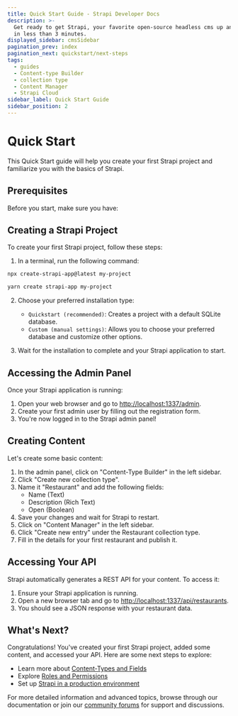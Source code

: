 ```yaml
---
title: Quick Start Guide - Strapi Developer Docs
description: >-
  Get ready to get Strapi, your favorite open-source headless cms up and running
  in less than 3 minutes.
displayed_sidebar: cmsSidebar
pagination_prev: index
pagination_next: quickstart/next-steps
tags:
  - guides
  - Content-type Builder
  - collection type
  - Content Manager
  - Strapi Cloud
sidebar_label: Quick Start Guide
sidebar_position: 2
---
```


# Quick Start

This Quick Start guide will help you create your first Strapi project and familiarize you with the basics of Strapi.

## Prerequisites

Before you start, make sure you have:

<SnippetInstallationPrerequisites components={props.components} />

## Creating a Strapi Project

To create your first Strapi project, follow these steps:

1. In a terminal, run the following command:

<Tabs groupId="yarn-npm">

<TabItem value="npm" label="NPM">

```bash
npx create-strapi-app@latest my-project
```

</TabItem>

<TabItem value="yarn" label="Yarn">

```bash
yarn create strapi-app my-project
```

</TabItem>

</Tabs>

2. Choose your preferred installation type:
   - `Quickstart (recommended)`: Creates a project with a default SQLite database.
   - `Custom (manual settings)`: Allows you to choose your preferred database and customize other options.

3. Wait for the installation to complete and your Strapi application to start.

## Accessing the Admin Panel

Once your Strapi application is running:

1. Open your web browser and go to [http://localhost:1337/admin](http://localhost:1337/admin).
2. Create your first admin user by filling out the registration form.
3. You're now logged in to the Strapi admin panel!

## Creating Content

Let's create some basic content:

1. In the admin panel, click on "Content-Type Builder" in the left sidebar.
2. Click "Create new collection type".
3. Name it "Restaurant" and add the following fields:
   - Name (Text)
   - Description (Rich Text)
   - Open (Boolean)
4. Save your changes and wait for Strapi to restart.
5. Click on "Content Manager" in the left sidebar.
6. Click "Create new entry" under the Restaurant collection type.
7. Fill in the details for your first restaurant and publish it.

## Accessing Your API

Strapi automatically generates a REST API for your content. To access it:

1. Ensure your Strapi application is running.
2. Open a new browser tab and go to [http://localhost:1337/api/restaurants](http://localhost:1337/api/restaurants).
3. You should see a JSON response with your restaurant data.

## What's Next?

Congratulations! You've created your first Strapi project, added some content, and accessed your API. Here are some next steps to explore:

- Learn more about [Content-Types and Fields](/cms/concepts/content-types)
- Explore [Roles and Permissions](/cms/concepts/rbac)
- Set up [Strapi in a production environment](/cms/deployment/hosting-guides/hosting-guides-intro)

For more detailed information and advanced topics, browse through our documentation or join our [community forums](https://forum.strapi.io) for support and discussions.
